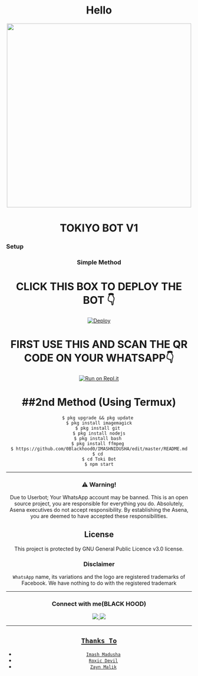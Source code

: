 <h1 align="center">Hello </h1>
<p align="center">
<img align="center" height="500" width="500" src="https://www.linkpicture.com/q/z.webp"/></a>

<p align="center">

 <h1 align="center"><b> TOKIYO BOT V1 </b></h1>
 
 
### Setup
<div align="center">

  ### Simple Method
<h1 align="center"><b> CLICK THIS BOX TO DEPLOY THE BOT  👇 </b></h1>  
 
 [![Deploy](https://www.herokucdn.com/deploy/button.svg)](https://heroku.com/deploy?template=https://github.com/Z-BOT-V-2/IMASHNIDUSHA) 
 
 <h1 align="center"><b> FIRST USE THIS AND SCAN THE QR CODE ON YOUR WHATSAPP👇 </b></h1> 

 [![Run on Repl.it](https://repl.it/badge/github/quiec/whatsAlfa)](https://replit.com/@testGoogleall/Z-BOT-V2-CREATE-QR-V2)
  

<h1>##2nd Method (Using Termux)</h1>
 
 
 ```
 $ pkg upgrade && pkg update 
$ pkg install imagemagick
$ pkg install git 
$ pkg install nodejs
$ pkg install bash 
$ pkg install ffmpeg 
$ https://github.com/0Blackhood0/IMASHNIDUSHA/edit/master/README.md
$ cd 
$ cd Toki Bot
$ npm start
 
```
----


### ⚠️ Warning! 
 
Due to Userbot; Your WhatsApp account may be banned.
This is an open source project, you are responsible for everything you do. 
Absolutely, Asena executives do not accept responsibility.
By establishing the Asena, you are deemed to have accepted these responsibilities.


    


## License
This project is protected by GNU General Public Licence v3.0 license.

### Disclaimer
`WhatsApp` name, its variations and the logo are registered trademarks of Facebook. We have nothing to do with the registered trademark




------

### Connect with me(BLACK HOOD)
<p align="center">
  <a href="https://instagram.com/lord_blackhood"><img src="https://img.shields.io/badge/Instagram-E4405F?style=for-the-badge&logo=instagram&logoColor=white"/> 
  <a href="https://wa.me/94763713100"><img src="https://img.shields.io/badge/WhatsApp-25D366?style=for-the-badge&logo=whatsapp&logoColor=white" /><br>

  
------


## ```Thanks To```

- [`Imash Madusha`]()
- [`Roxic Devil`]()
- [`Zayn Malik`]()


